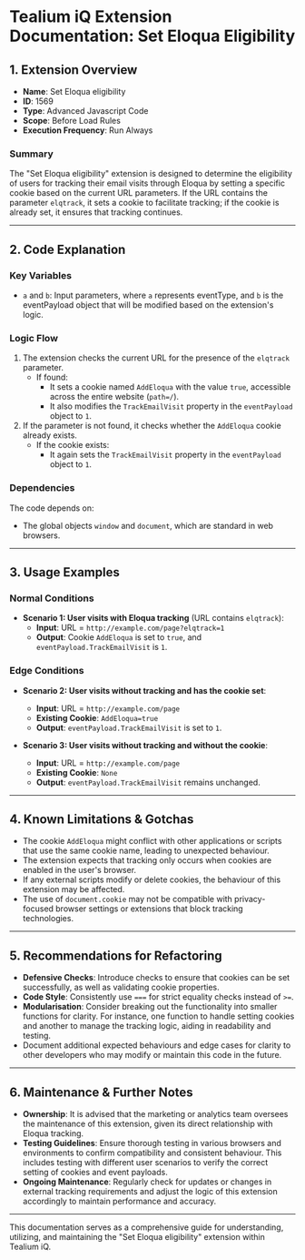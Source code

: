 # Tealium iQ Extension Documentation: Set Eloqua Eligibility

## 1. Extension Overview

- **Name**: Set Eloqua eligibility  
- **ID**: 1569  
- **Type**: Advanced Javascript Code  
- **Scope**: Before Load Rules  
- **Execution Frequency**: Run Always  

### Summary
The "Set Eloqua eligibility" extension is designed to determine the eligibility of users for tracking their email visits through Eloqua by setting a specific cookie based on the current URL parameters. If the URL contains the parameter `elqtrack`, it sets a cookie to facilitate tracking; if the cookie is already set, it ensures that tracking continues.

---

## 2. Code Explanation

### Key Variables
- `a` and `b`: Input parameters, where `a` represents eventType, and `b` is the eventPayload object that will be modified based on the extension's logic.

### Logic Flow
1. The extension checks the current URL for the presence of the `elqtrack` parameter.
    - If found:
        - It sets a cookie named `AddEloqua` with the value `true`, accessible across the entire website (`path=/`).
        - It also modifies the `TrackEmailVisit` property in the `eventPayload` object to `1`.
2. If the parameter is not found, it checks whether the `AddEloqua` cookie already exists.
    - If the cookie exists:
        - It again sets the `TrackEmailVisit` property in the `eventPayload` object to `1`.

### Dependencies
The code depends on:
- The global objects `window` and `document`, which are standard in web browsers.

---

## 3. Usage Examples

### Normal Conditions
- **Scenario 1: User visits with Eloqua tracking** (URL contains `elqtrack`):
  - **Input**: URL = `http://example.com/page?elqtrack=1`
  - **Output**: Cookie `AddEloqua` is set to `true`, and `eventPayload.TrackEmailVisit` is `1`.

### Edge Conditions
- **Scenario 2: User visits without tracking and has the cookie set**:
  - **Input**: URL = `http://example.com/page`
  - **Existing Cookie**: `AddEloqua=true`
  - **Output**: `eventPayload.TrackEmailVisit` is set to `1`.

- **Scenario 3: User visits without tracking and without the cookie**:
  - **Input**: URL = `http://example.com/page`
  - **Existing Cookie**: `None`
  - **Output**: `eventPayload.TrackEmailVisit` remains unchanged.

---

## 4. Known Limitations & Gotchas

- The cookie `AddEloqua` might conflict with other applications or scripts that use the same cookie name, leading to unexpected behaviour.
- The extension expects that tracking only occurs when cookies are enabled in the user's browser.
- If any external scripts modify or delete cookies, the behaviour of this extension may be affected.
- The use of `document.cookie` may not be compatible with privacy-focused browser settings or extensions that block tracking technologies.

---

## 5. Recommendations for Refactoring

- **Defensive Checks**: Introduce checks to ensure that cookies can be set successfully, as well as validating cookie properties.
- **Code Style**: Consistently use `===` for strict equality checks instead of `>=`.
- **Modularisation**: Consider breaking out the functionality into smaller functions for clarity. For instance, one function to handle setting cookies and another to manage the tracking logic, aiding in readability and testing.
- Document additional expected behaviours and edge cases for clarity to other developers who may modify or maintain this code in the future.

---

## 6. Maintenance & Further Notes

- **Ownership**: It is advised that the marketing or analytics team oversees the maintenance of this extension, given its direct relationship with Eloqua tracking.
- **Testing Guidelines**: Ensure thorough testing in various browsers and environments to confirm compatibility and consistent behaviour. This includes testing with different user scenarios to verify the correct setting of cookies and event payloads.
- **Ongoing Maintenance**: Regularly check for updates or changes in external tracking requirements and adjust the logic of this extension accordingly to maintain performance and accuracy.

--- 

This documentation serves as a comprehensive guide for understanding, utilizing, and maintaining the "Set Eloqua eligibility" extension within Tealium iQ.
